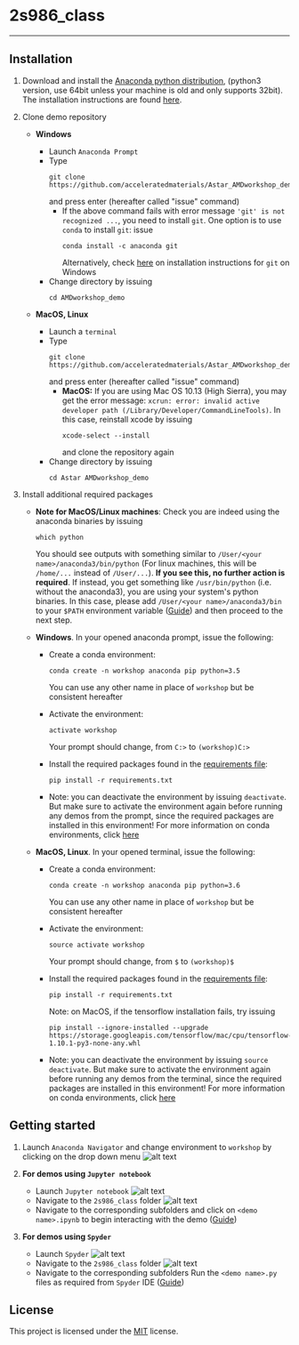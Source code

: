 # 2s986_class



---

## Installation

1. Download and install the [Anaconda python distribution](https://www.anaconda.com/download/), (python3 version, use 64bit unless your machine is old and only supports 32bit). The installation instructions are found [here](https://conda.io/docs/user-guide/install/).

2. Clone demo repository
    * **Windows**
        * Launch `Anaconda Prompt`
        * Type
            ```shell
            git clone https://github.com/acceleratedmaterials/Astar_AMDworkshop_demo.git
            ```
          and press enter (hereafter called "issue" command)
            * If the above command fails with error message `'git' is not recognized ...`, you need to      install `git`. One option is to use `conda` to install `git`: issue
                ```shell
                conda install -c anaconda git
                ```
                Alternatively, check [here](https://git-scm.com/download/win) on installation instructions for `git` on Windows
        * Change directory by issuing
            ```shell
            cd AMDworkshop_demo
            ```

    * **MacOS, Linux**
        * Launch a `terminal`
        * Type
            ```shell
            git clone https://github.com/acceleratedmaterials/Astar_AMDworkshop_demo.git
            ```
          and press enter (hereafter called "issue" command)
            * **MacOS:** If you are using Mac OS 10.13 (High Sierra), you may get the error message: `xcrun: error: invalid active developer path (/Library/Developer/CommandLineTools)`. In this case, reinstall xcode by issuing
                ```shell
                xcode-select --install
                ```
                and clone the repository again
        * Change directory by issuing
            ```shell
            cd Astar AMDworkshop_demo
            ```

3. Install additional required packages
    * **Note for MacOS/Linux machines**: Check you are indeed using the anaconda binaries by issuing
        ```shell
        which python
        ```
        You should see outputs with something similar to `/User/<your name>/anaconda3/bin/python` (For linux machines, this will be `/home/...` instead of `/User/...`).
        **If you see this, no further action is required**. If instead, you get something like `/usr/bin/python` (i.e. without the anaconda3), you are using your system's python binaries. In this case, please add `/User/<your name>/anaconda3/bin` to your `$PATH` environment variable ([Guide](http://osxdaily.com/2014/08/14/add-new-path-to-path-command-line/)) and then proceed to the next step.

    * **Windows**. In your opened anaconda prompt, issue the following:
        * Create a conda environment:

            ```shell
            conda create -n workshop anaconda pip python=3.5
            ```
            You can use any other name in place of `workshop` but be consistent hereafter
        * Activate the environment:
            ```shell
            activate workshop
            ```
            Your prompt should change, from `C:>` to `(workshop)C:>`
        * Install the required packages found in the [requirements file](requirements.txt):
            ```shell
            pip install -r requirements.txt
            ```
        * Note: you can deactivate the environment by issuing `deactivate`. But make sure to activate the environment again before running any demos from the prompt, since the required packages are installed in this environment! For more information on conda environments, click [here](https://conda.io/docs/user-guide/tasks/manage-environments.html)

    * **MacOS, Linux**. In your opened terminal, issue the following:
        * Create a conda environment:

            ```shell
            conda create -n workshop anaconda pip python=3.6
            ```
            You can use any other name in place of `workshop` but be consistent hereafter
        * Activate the environment:
            ```shell
            source activate workshop
            ```
            Your prompt should change, from `$` to `(workshop)$`
        * Install the required packages found in the [requirements file](requirements.txt):
            ```shell
            pip install -r requirements.txt
            ```
            Note: on MacOS, if the tensorflow installation fails, try issuing
            ```shell
            pip install --ignore-installed --upgrade https://storage.googleapis.com/tensorflow/mac/cpu/tensorflow-1.10.1-py3-none-any.whl
            ```

        * Note: you can deactivate the environment by issuing `source deactivate`. But make sure to activate the environment again before running any demos from the terminal, since the required packages are installed in this environment! For more information on conda environments, click [here](https://conda.io/docs/user-guide/tasks/manage-environments.html)


## Getting started

1. Launch `Anaconda Navigator` and change environment to `workshop` by clicking on the drop down menu ![alt text](https://github.com/acceleratedmaterials/AMDworkshop_demo/blob/master/.pictures/anaconda_env.png)

2. **For demos using `Jupyter notebook`**
    * Launch `Jupyter notebook` ![alt text](https://github.com/acceleratedmaterials/AMDworkshop_demo/blob/master/.pictures/Jupyter.png)
    * Navigate to the `2s986_class` folder ![alt text](https://github.com/acceleratedmaterials/AMDworkshop_demo/blob/master/.pictures/2.png)
    * Navigate to the corresponding subfolders and click on `<demo name>.ipynb` to begin interacting with the demo ([Guide](https://jupyter-notebook.readthedocs.io/en/stable/))

3. **For demos using `Spyder`**
    * Launch `Spyder` ![alt text](https://github.com/acceleratedmaterials/AMDworkshop_demo/blob/master/.pictures/Spyder.png)
    * Navigate to the `2s986_class` folder ![alt text](https://github.com/acceleratedmaterials/AMDworkshop_demo/blob/master/.pictures/4.png)
    * Navigate to the corresponding subfolders Run the `<demo name>.py` files as required from `Spyder` IDE ([Guide](https://pythonhosted.org/spyder/))

## License

This project is licensed under the [MIT](LICENSE.md) license.
